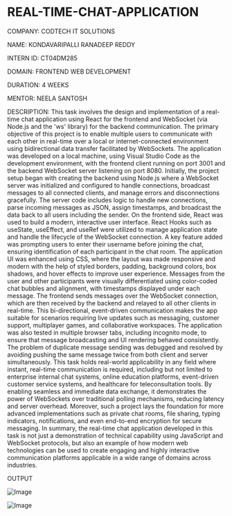 # REAL-TIME-CHAT-APPLICATION

COMPANY: CODTECH IT SOLUTIONS

NAME: KONDAVARIPALLI RANADEEP REDDY

INTERN ID: CT04DM285

DOMAIN: FRONTEND WEB DEVELOPMENT

DURATION: 4 WEEKS

MENTOR: NEELA SANTOSH

DESCRIPTION: This task involves the design and implementation of a real-time chat application using React for the frontend and WebSocket (via Node.js and the 'ws' library) for the backend communication. The primary objective of this project is to enable multiple users to communicate with each other in real-time over a local or internet-connected environment using bidirectional data transfer facilitated by WebSockets. The application was developed on a local machine, using Visual Studio Code as the development environment, with the frontend client running on port 3001 and the backend WebSocket server listening on port 8080. Initially, the project setup began with creating the backend using Node.js where a WebSocket server was     initialized and configured to handle connections, broadcast messages to all connected clients, and manage errors and disconnections gracefully. The server code includes logic to handle new connections, parse incoming messages as JSON, assign timestamps, and broadcast the data back to all users including the sender. On the frontend side, React was used to build a modern, interactive user interface. React Hooks such as useState, useEffect, and useRef were utilized to manage application state and handle the lifecycle of the WebSocket connection. A key feature added was prompting users to enter their username before joining the chat, ensuring identification of each participant in the chat room. The application UI was enhanced using CSS, where the layout was made responsive and modern with the help of styled borders, padding, background colors, box shadows, and hover effects to improve user experience. Messages from the user and other participants were visually differentiated using color-coded chat bubbles and alignment, with timestamps displayed under each message. The frontend sends messages over the WebSocket connection, which are then received by the backend and relayed to all other clients in real-time. This bi-directional, event-driven communication makes the app suitable for scenarios requiring live updates such as messaging, customer support, multiplayer games, and collaborative workspaces. The application was also tested in multiple browser tabs, including incognito mode, to ensure that message broadcasting and UI rendering behaved consistently. The problem of duplicate message sending was debugged and resolved by avoiding pushing the same message twice from both client and server simultaneously. This task holds real-world applicability in any field where instant, real-time communication is required, including but not limited to enterprise internal chat systems, online education platforms, event-driven customer service systems, and healthcare for teleconsultation tools. By enabling seamless and immediate data exchange, it demonstrates the power of WebSockets over traditional polling mechanisms, reducing latency and server overhead. Moreover, such a project lays the foundation for more advanced implementations such as private chat rooms, file sharing, typing indicators, notifications, and even end-to-end encryption for secure messaging. In summary, the real-time chat application developed in this task is not just a demonstration of technical capability using JavaScript and WebSocket protocols, but also an example of how modern web technologies can be used to create engaging and highly interactive communication platforms applicable in a wide range of domains across industries.

OUTPUT

![Image](https://github.com/user-attachments/assets/89056241-d7b1-4383-9aa3-7d3060114390)

![Image](https://github.com/user-attachments/assets/57527ed2-fd8f-448b-9808-0312d58e79dc)

